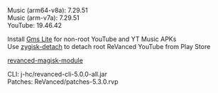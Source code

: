 Music (arm64-v8a): 7.29.51  
Music (arm-v7a): 7.29.51  
YouTube: 19.46.42  

Install [Gms Lite](https://github.com/abhiram79/Gms_lite/) for non-root YouTube and YT Music APKs  
Use [zygisk-detach](https://github.com/j-hc/zygisk-detach) to detach root ReVanced YouTube from Play Store  

[revanced-magisk-module](https://github.com/j-hc/revanced-magisk-module)
  
CLI: j-hc/revanced-cli-5.0.0-all.jar  
Patches: ReVanced/patches-5.3.0.rvp    
